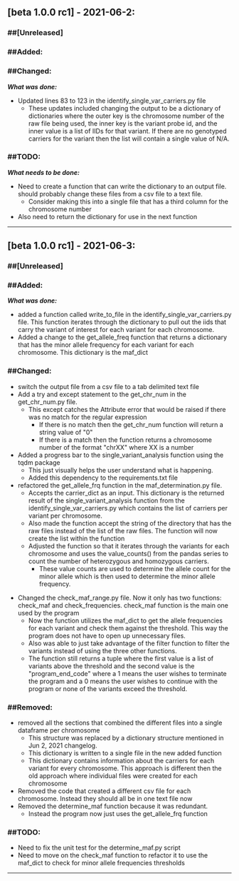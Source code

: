 ## [beta 1.0.0 rc1] - 2021-06-2:

### ##[Unreleased]

### ##Added:

### ##Changed:

***What was done:***

- Updated lines 83 to 123 in the identify_single_var_carriers.py file
    - These updates included changing the output to be a dictionary of dictionaries where the outer key is the chromosome number of the raw file being used, the inner key is the variant probe id, and the inner value is a list of IIDs for that variant. If there are no genotyped carriers for the variant then the list will contain a single value of N/A.

### ##TODO:

***What needs to be done:***

- Need to create a function that can write the dictionary to an output file. should probably change these files from a csv file to a text file.
    - Consider making this into a single file that has a third column for the chromosome number
- Also need to return the dictionary for use in the next function

---

## [beta 1.0.0 rc1] - 2021-06-3:

### ##[Unreleased]

### ##Added:

***What was done:***

- added a function called write_to_file in the identify_single_var_carriers.py file. This function iterates through the dictionary to pull out the iids that carry the variant of interest for each variant for each chromosome.
- Added a change to the get_allele_freq function that returns a dictionary that has the minor allele frequency for each variant for each chromosome. This dictionary is the maf_dict

### ##Changed:

- switch the output file from a csv file to a tab delimited text file
- Add a try and except statement to the get_chr_num in the get_chr_num.py file.
    - This except catches the Attribute error that would be raised if there was no match for the regular expression
        - If there is no match then the get_chr_num function will return a string value of "0"
        - If there is a match then the function returns a chromosome number of the format "chrXX" where XX is a number
- Added a progress bar to the single_variant_analysis function using the tqdm package
    - This just visually helps the user understand what is happening.
    - Added this dependency to the requirements.txt file
- refactored the get_allele_frq function in the maf_determination.py file.
    - Accepts the carrier_dict as an input. This dictionary is the returned result of the single_variant_analysis function from the identify_single_var_carriers.py which contains the list of carriers per variant per chromosome.
    - Also made the function accept the string of the directory that has the raw files instead of the list of the raw files. The function will now create the list within the function
    - Adjusted the function so that it iterates through the variants for each chromosome and uses the value_counts() from the pandas series to count the number of heterozygous and homozygous carriers.
        - These value counts are used to determine the allele count for the minor allele which is then used to determine the minor allele frequency.
* Changed the check_maf_range.py file. Now it only has two functions: check_maf and check_frequencies. check_maf function is the main one used by the program
    - Now the function utilizes the maf_dict to get the allele frequencies for each variant and check them against the threshold. This way the program does not have to open up unnecessary files.
    - Also was able to just take advantage of the filter function to filter the variants instead of using the three other functions.
    - The function still returns a tuple where the first value is a list of variants above the threshold and the second value is the "program_end_code" where a 1 means the user wishes to terminate the program and a 0 means the user wishes to continue with the program or none of the variants exceed the threshold.

### ##Removed:

- removed all the sections that combined the different files into a single dataframe per chromosome
    - This structure was replaced by a dictionary structure mentioned in Jun 2, 2021 changelog.
    - This dictionary is written to a single file in the new added function
    - This dictionary contains information about the carriers for each variant for every chromosome. This approach is different then the old approach where individual files were created for each chromosome
- Removed the code that created a different csv file for each chromosome. Instead they should all be in one text file now
- Removed the determine_maf function because it was redundant.
    - Instead the program now just uses the get_allele_frq function

### ##TODO:

- Need to fix the unit test for the determine_maf.py script
- Need to move on the check_maf function to refactor it to use the maf_dict to check for minor allele frequencies thresholds
___